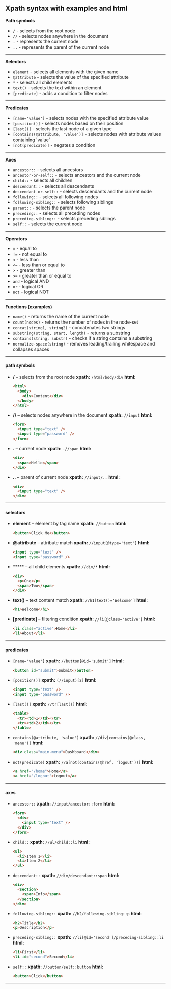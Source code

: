 ## Xpath syntax with examples and html

**Path symbols**
- `/` - selects from the root node  
- `//` - selects nodes anywhere in the document  
- `.` - represents the current node  
- `..` - represents the parent of the current node  

---

**Selectors**
- `element` - selects all elements with the given name  
- `@attribute` - selects the value of the specified attribute  
- `*` - selects all child elements  
- `text()` - selects the text within an element  
- `[predicate]` - adds a condition to filter nodes  

---

**Predicates**
- `[name='value']` - selects nodes with the specified attribute value  
- `[position()]` - selects nodes based on their position  
- `[last()]` - selects the last node of a given type  
- `[contains(@attribute, 'value')]` - selects nodes with attribute values containing 'value'  
- `[not(predicate)]` - negates a condition  

---

**Axes**
- `ancestor::` - selects all ancestors  
- `ancestor-or-self::` - selects ancestors and the current node  
- `child::` - selects all children  
- `descendant::` - selects all descendants  
- `descendant-or-self::` - selects descendants and the current node  
- `following::` - selects all following nodes  
- `following-sibling::` - selects following siblings  
- `parent::` - selects the parent node  
- `preceding::` - selects all preceding nodes  
- `preceding-sibling::` - selects preceding siblings  
- `self::` - selects the current node  

---

**Operators**
- `=` - equal to  
- `!=` - not equal to  
- `<` - less than  
- `<=` - less than or equal to  
- `>` - greater than  
- `>=` - greater than or equal to  
- `and` - logical AND  
- `or` - logical OR  
- `not` - logical NOT  

---

**Functions (examples)**
- `name()` - returns the name of the current node  
- `count(nodes)` - returns the number of nodes in the node-set  
- `concat(string1, string2)` - concatenates two strings  
- `substring(string, start, length)` - returns a substring  
- `contains(string, substr)` - checks if a string contains a substring  
- `normalize-space(string)` - removes leading/trailing whitespace and collapses spaces  

---
#### **path symbols**

* **/** – selects from the root node
  **xpath:** `/html/body/div`
  **html:**

  ```html
  <html>
    <body>
      <div>Content</div>
    </body>
  </html>
  ```

* **//** – selects nodes anywhere in the document
  **xpath:** `//input`
  **html:**

  ```html
  <form>
    <input type="text" />
    <input type="password" />
  </form>
  ```

* **.** – current node
  **xpath:** `.//span`
  **html:**

  ```html
  <div>
    <span>Hello</span>
  </div>
  ```

* **..** – parent of current node
  **xpath:** `//input/..`
  **html:**

  ```html
  <div>
    <input type="text" />
  </div>
  ```

---

#### **selectors**

* **element** – element by tag name
  **xpath:** `//button`
  **html:**

  ```html
  <button>Click Me</button>
  ```

* **@attribute** – attribute match
  **xpath:** `//input[@type='text']`
  **html:**

  ```html
  <input type="text" />
  <input type="password" />
  ```

* \*\*\*\*\* – all child elements
  **xpath:** `//div/*`
  **html:**

  ```html
  <div>
    <p>One</p>
    <span>Two</span>
  </div>
  ```

* **text()** – text content match
  **xpath:** `//h1[text()='Welcome']`
  **html:**

  ```html
  <h1>Welcome</h1>
  ```

* **\[predicate]** – filtering condition
  **xpath:** `//li[@class='active']`
  **html:**

  ```html
  <li class="active">Home</li>
  <li>About</li>
  ```

---

#### **predicates**

* `[name='value']`
  **xpath:** `//button[@id='submit']`
  **html:**

  ```html
  <button id="submit">Submit</button>
  ```

* `[position()]`
  **xpath:** `(//input)[2]`
  **html:**

  ```html
  <input type="text" />
  <input type="password" />
  ```

* `[last()]`
  **xpath:** `//tr[last()]`
  **html:**

  ```html
  <table>
    <tr><td>1</td></tr>
    <tr><td>2</td></tr>
  </table>
  ```

* `contains(@attribute, 'value')`
  **xpath:** `//div[contains(@class, 'menu')]`
  **html:**

  ```html
  <div class="main-menu">Dashboard</div>
  ```

* `not(predicate)`
  **xpath:** `//a[not(contains(@href, 'logout'))]`
  **html:**

  ```html
  <a href="/home">Home</a>
  <a href="/logout">Logout</a>
  ```

---

#### **axes**

* `ancestor::`
  **xpath:** `//input/ancestor::form`
  **html:**

  ```html
  <form>
    <div>
      <input type="text" />
    </div>
  </form>
  ```

* `child::`
  **xpath:** `//ul/child::li`
  **html:**

  ```html
  <ul>
    <li>Item 1</li>
    <li>Item 2</li>
  </ul>
  ```

* `descendant::`
  **xpath:** `//div/descendant::span`
  **html:**

  ```html
  <div>
    <section>
      <span>Info</span>
    </section>
  </div>
  ```

* `following-sibling::`
  **xpath:** `//h2/following-sibling::p`
  **html:**

  ```html
  <h2>Title</h2>
  <p>Description</p>
  ```

* `preceding-sibling::`
  **xpath:** `//li[@id='second']/preceding-sibling::li`
  **html:**

  ```html
  <li>First</li>
  <li id="second">Second</li>
  ```

* `self::`
  **xpath:** `//button/self::button`
  **html:**

  ```html
  <button>Click</button>
  ```

---
